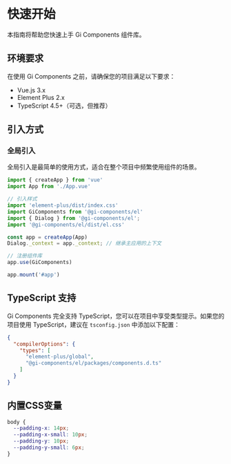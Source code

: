 # 快速开始

本指南将帮助您快速上手 Gi Components 组件库。

## 环境要求

在使用 Gi Components 之前，请确保您的项目满足以下要求：

- Vue.js 3.x
- Element Plus 2.x
- TypeScript 4.5+（可选，但推荐）


## 引入方式

### 全局引入

全局引入是最简单的使用方式，适合在整个项目中频繁使用组件的场景。

```js
import { createApp } from 'vue'
import App from './App.vue'

// 引入样式
import 'element-plus/dist/index.css'
import GiComponents from '@gi-components/el'
import { Dialog } from '@gi-components/el';
import '@gi-components/el/dist/el.css'

const app = createApp(App)
Dialog._context = app._context; // 继承主应用的上下文

// 注册组件库
app.use(GiComponents)

app.mount('#app')
```

## TypeScript 支持

Gi Components 完全支持 TypeScript，您可以在项目中享受类型提示。如果您的项目使用 TypeScript，建议在 `tsconfig.json` 中添加以下配置：

```json
{
  "compilerOptions": {
    "types": [
      "element-plus/global",
      "@gi-components/el/packages/components.d.ts"
    ]
  }
}
```

## 内置CSS变量

```css
body {
  --padding-x: 14px;
  --padding-x-small: 10px;
  --padding-y: 10px;
  --padding-y-small: 6px;
}
```
